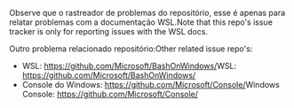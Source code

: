 <span data-ttu-id="3bfdd-101">Observe que o rastreador de problemas do repositório, esse é apenas para relatar problemas com a documentação WSL.</span><span class="sxs-lookup"><span data-stu-id="3bfdd-101">Note that this repo's issue tracker is only for reporting issues with the WSL docs.</span></span>

<span data-ttu-id="3bfdd-102">Outro problema relacionado repositório:</span><span class="sxs-lookup"><span data-stu-id="3bfdd-102">Other related issue repo's:</span></span>

* <span data-ttu-id="3bfdd-103">WSL: https://github.com/Microsoft/BashOnWindows/</span><span class="sxs-lookup"><span data-stu-id="3bfdd-103">WSL: https://github.com/Microsoft/BashOnWindows/</span></span>
* <span data-ttu-id="3bfdd-104">Console do Windows: https://github.com/Microsoft/Console/</span><span class="sxs-lookup"><span data-stu-id="3bfdd-104">Windows Console: https://github.com/Microsoft/Console/</span></span>
